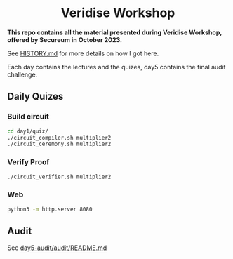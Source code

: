 # <h1 align="center"> Veridise Workshop </h1>

**This repo contains all the material presented during Veridise Workshop, offered by Secureum in October 2023.**

See [HISTORY.md](HISTORY.md) for more details on how I got here.

Each day contains the lectures and the quizes, day5 contains the final audit challenge.

## Daily Quizes

### Build circuit

```bash
cd day1/quiz/
./circuit_compiler.sh multiplier2
./circuit_ceremony.sh multiplier2
```

### Verify Proof

```bash
./circuit_verifier.sh multiplier2
```

### Web

```bash
python3 -m http.server 8080
```

## Audit

See [day5-audit/audit/README.md](day5-audit/audit/README.md)
